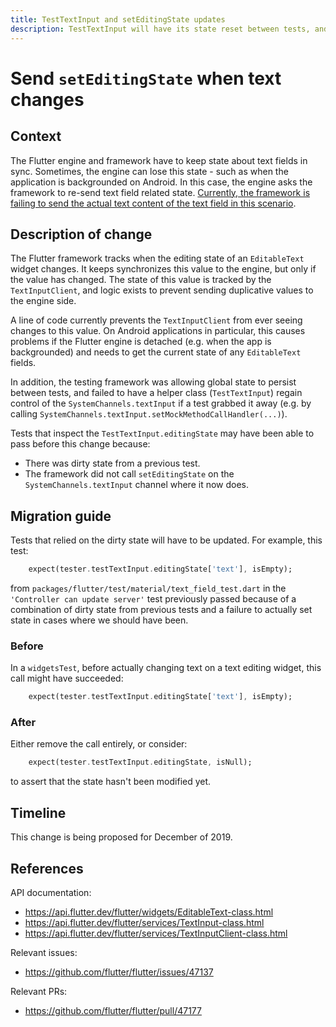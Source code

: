 ```yaml
---
title: TestTextInput and setEditingState updates
description: TestTextInput will have its state reset between tests, and setEditingState will be sent at times where it previously was missed.
---
```


# Send `setEditingState` when text changes

## Context

The Flutter engine and framework have to keep state about text fields in sync.
Sometimes, the engine can lose this state - such as when the application is
backgrounded on Android. In this case, the engine asks the framework to re-send
text field related state. [Currently, the framework is failing to send the
actual text content of the text field in this scenario](https://github.com/flutter/flutter/issues/47137).

## Description of change

The Flutter framework tracks when the editing state of an `EditableText` widget
changes. It keeps synchronizes this value to the engine, but only if the value
has changed. The state of this value is tracked by the `TextInputClient`, and
logic exists to prevent sending duplicative values to the engine side.

A line of code currently prevents the `TextInputClient` from ever seeing changes
to this value. On Android applications in particular, this causes problems if
the Flutter engine is detached (e.g. when the app is backgrounded) and needs to
get the current state of any `EditableText` fields.

In addition, the testing framework was allowing global state to persist between
tests, and failed to have a helper class (`TestTextInput`) regain control of
the `SystemChannels.textInput` if a test grabbed it away (e.g. by calling
`SystemChannels.textInput.setMockMethodCallHandler(...)`).

Tests that inspect the `TestTextInput.editingState` may have been able to pass
before this change because:

- There was dirty state from a previous test.
- The framework did not call `setEditingState` on the `SystemChannels.textInput`
  channel where it now does.

## Migration guide

Tests that relied on the dirty state will have to be updated. For example, this
test:

```dart
    expect(tester.testTextInput.editingState['text'], isEmpty);
```

from `packages/flutter/test/material/text_field_test.dart` in the `'Controller
can update server'` test previously passed because of a combination of dirty
state from previous tests and a failure to actually set state in cases where
we should have been.

### Before

In a `widgetsTest`, before actually changing text on a text editing widget,
this call might have succeeded:

```dart
    expect(tester.testTextInput.editingState['text'], isEmpty);
```

### After

Either remove the call entirely, or consider:

```dart
    expect(tester.testTextInput.editingState, isNull);
```

to assert that the state hasn't been modified yet.

## Timeline

This change is being proposed for December of 2019.

## References

API documentation:
* https://api.flutter.dev/flutter/widgets/EditableText-class.html
* https://api.flutter.dev/flutter/services/TextInput-class.html
* https://api.flutter.dev/flutter/services/TextInputClient-class.html

Relevant issues:
* https://github.com/flutter/flutter/issues/47137

Relevant PRs:
* https://github.com/flutter/flutter/pull/47177
